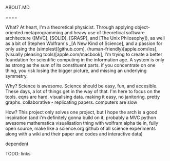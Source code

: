 ABOUT.MD

====

What?
At heart, I'm a theoretical physicist. Through applying object-oriented metaprogramming and heavy use of theoretical software architecture ([MVC], [SOLID], [GRASP], and [The Unix Philosophy]), as well as a bit of Stephen Wolfram's _[A New Kind of Science], and a passion for only using the (simplest)[github.com], (human-friendly)[apple.com/ios], (visually pleasing tools)[apple.com/macbook], I'm trying to create a better foundation for scientific computing in the information age.
A system is only as strong as the sum of its constituent parts. if you concentrate on one thing, you risk losing the bigger picture, and missing an underlying symmetry.

Why?
Science is awesome. Science should be easy, fun, and accesible.  These days, a lot of things get in the way of that. I'm here to focus on the tools. eqns are hard. visualising data. making it easy, no janitoring. pretty graphs. collaborative - replicating papers. computers are slow

How?
This project only solves one project, but I hope the arch is a good inspiration (and i'm definitely gonna build on it, probably a MVC python awesome mathematica visualisation thing with wolfram alpha tie in, fully open source, make like a science.org github of all science experiments along with a wiki and their paper and codes and interactive data)

dependent

TODO: links
